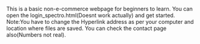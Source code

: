This is a basic non-e-commerce webpage for beginners to learn. You can open the login_spectro.html(Doesnt work actually) and get started.
Note:You have to change the Hyperlink address as per your computer and location where files are saved.
You can check the contact page also(Numbers not real).
